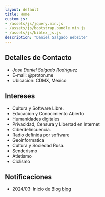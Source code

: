 ```yaml
---
layout: default
title: Home
custom_js:
- /assets/js/jquery.min.js
- /assets/js/bootstrap.bundle.min.js
- /assets/js/bibtex_js.js
description: "Daniel Salgado Website"
---
```




## Detalles de Contacto

<div class="bio">
  <ul class="pic-desc">
  <li class="h4"><em>Jose Daniel Salgado Rodriguez</em></li>
  <li><span class="lbl"><i class="fas fa-envelope"></i> E-mail:</span> @proton.me</li>
  <li><span class="lbl"><i class="fas fa-map-marker-alt"></i> Ubicacion:</span> CDMX, Mexico</li>
  </ul></div>


## Intereses

- Cultura y Software Libre.
- Educacion y Conocimiento Abierto
- Humanidades digitales
- Privacidad, Censura y Libertad en Internet
- Ciberdelincuencia.
- Radio definida por software 
- Geoinformatica
- Cultura y Sociedad Rusa.
- Senderismo
- Atletismo
- Ciclismo





## Notificaciones

- 2024/03: Inicio de Blog [blog
](https:/dansr89.github.io)


